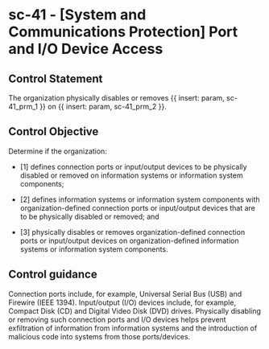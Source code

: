 # sc-41 - \[System and Communications Protection\] Port and I/O Device Access

## Control Statement

The organization physically disables or removes {{ insert: param, sc-41_prm_1 }} on {{ insert: param, sc-41_prm_2 }}.

## Control Objective

Determine if the organization:

- \[1\] defines connection ports or input/output devices to be physically disabled or removed on information systems or information system components;

- \[2\] defines information systems or information system components with organization-defined connection ports or input/output devices that are to be physically disabled or removed; and

- \[3\] physically disables or removes organization-defined connection ports or input/output devices on organization-defined information systems or information system components.

## Control guidance

Connection ports include, for example, Universal Serial Bus (USB) and Firewire (IEEE 1394). Input/output (I/O) devices include, for example, Compact Disk (CD) and Digital Video Disk (DVD) drives. Physically disabling or removing such connection ports and I/O devices helps prevent exfiltration of information from information systems and the introduction of malicious code into systems from those ports/devices.
